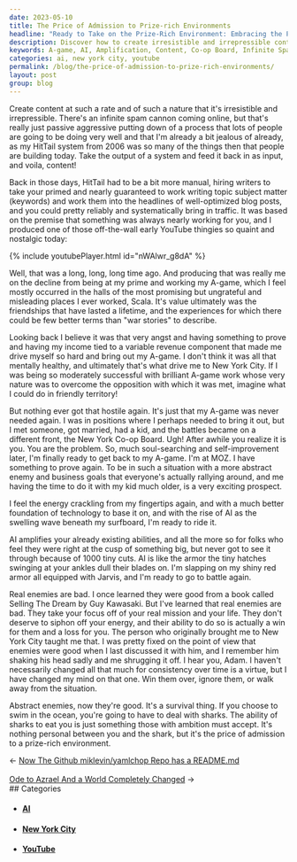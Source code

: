 ```yaml
---
date: 2023-05-10
title: The Price of Admission to Prize-rich Environments
headline: "Ready to Take on the Prize-Rich Environment: Embracing the Price of Admission."
description: Discover how to create irresistible and irrepressible content with AI, and the price of admission to prize-rich environments. Learn from my experiences of producing content at my A-game and the lessons I've learned on how to win over abstract enemies.
keywords: A-game, AI, Amplification, Content, Co-op Board, Infinite Spam Cannon, HitTail System, Irresistible, Irrepressible, Optimized Blog Posts, New York City, Prize-rich Environments, Real Enemies, Selling The Dream, Shark, Survival, Variable Revenue Component, War Stories, YouTube
categories: ai, new york city, youtube
permalink: /blog/the-price-of-admission-to-prize-rich-environments/
layout: post
group: blog
---
```



Create content at such a rate and of such a nature that it's irresistible and
irrepressible. There's an infinite spam cannon coming online, but that's really
just passive aggressive putting down of a process that lots of people are going
to be doing very well and that I'm already a bit jealous of already, as my
HitTail system from 2006 was so many of the things then that people are
building today. Take the output of a system and feed it back in as input, and
voila, content!

Back in those days, HitTail had to be a bit more manual, hiring writers to take
your primed and nearly guaranteed to work writing topic subject matter
(keywords) and work them into the headlines of well-optimized blog posts, and
you could pretty reliably and systematically bring in traffic. It was based on
the premise that something was always nearly working for you, and I produced
one of those off-the-wall early YouTube thingies so quaint and nostalgic today:

{% include youtubePlayer.html id="nWAlwr_g8dA" %}

Well, that was a long, long, long time ago. And producing that was really me on
the decline from being at my prime and working my A-game, which I feel mostly
occurred in the halls of the most promising but ungrateful and misleading
places I ever worked, Scala. It's value ultimately was the friendships that
have lasted a lifetime, and the experiences for which there could be few better
terms than "war stories" to describe. 

Looking back I believe it was that very angst and having something to prove and
having my income tied to a variable revenue component that made me drive myself
so hard and bring out my A-game. I don't think it was all that mentally
healthy, and ultimately that's what drive me to New York City. If I was being
so moderately successful with brilliant A-game work whose very nature was to
overcome the opposition with which it was met, imagine what I could do in
friendly territory!

But nothing ever got that hostile again. It's just that my A-game was never
needed again. I was in positions where I perhaps needed to bring it out, but I
met someone, got married, had a kid, and the battles became on a different
front, the New York Co-op Board. Ugh! After awhile you realize it is you. You
are the problem. So, much soul-searching and self-improvement later, I'm
finally ready to get back to my A-game. I'm at MOZ. I have something to prove
again. To be in such a situation with a more abstract enemy and business goals
that everyone's actually rallying around, and me having the time to do it with
my kid much older, is a very exciting prospect.

I feel the energy crackling from my fingertips again, and with a much better
foundation of technology to base it on, and with the rise of AI as the swelling
wave beneath my surfboard, I'm ready to ride it. 

AI amplifies your already existing abilities, and all the more so for folks who
feel they were right at the cusp of something big, but never got to see it
through because of 1000 tiny cuts. AI is like the armor the tiny hatches
swinging at your ankles dull their blades on. I'm slapping on my shiny red
armor all equipped with Jarvis, and I'm ready to go to battle again.

Real enemies are bad. I once learned they were good from a book called Selling
The Dream by Guy Kawasaki. But I've learned that real enemies are bad. They
take your focus off of your real mission and your life. They don't deserve to
siphon off your energy, and their ability to do so is actually a win for them
and a loss for you. The person who originally brought me to New York City
taught me that. I was pretty fixed on the point of view that enemies were good
when I last discussed it with him, and I remember him shaking his head sadly
and me shrugging it off. I hear you, Adam. I haven't necessarily changed all
that much for consistency over time is a virtue, but I have changed my mind on
that one. Win them over, ignore them, or walk away from the situation.

Abstract enemies, now they're good. It's a survival thing. If you choose to
swim in the ocean, you're going to have to deal with sharks. The ability of
sharks to eat you is just something those with ambition must accept. It's
nothing personal between you and the shark, but it's the price of admission to
a prize-rich environment.





















<div class="arrow-links"><div class="post-nav-prev"><span class="arrow">&larr;&nbsp;</span><a href="/blog/now-the-github-miklevin-yamlchop-repo-has-a-readme-md/">Now The Github miklevin/yamlchop Repo has a README.md</a></div> &nbsp; <div class="post-nav-next"><a href="/blog/ode-to-azrael-and-a-world-completely-changed/">Ode to Azrael And a World Completely Changed</a><span class="arrow">&nbsp;&rarr;</span></div></div>
## Categories

<ul>
<li><h4><a href='/ai/'>AI</a></h4></li>
<li><h4><a href='/new-york-city/'>New York City</a></h4></li>
<li><h4><a href='/youtube/'>YouTube</a></h4></li></ul>